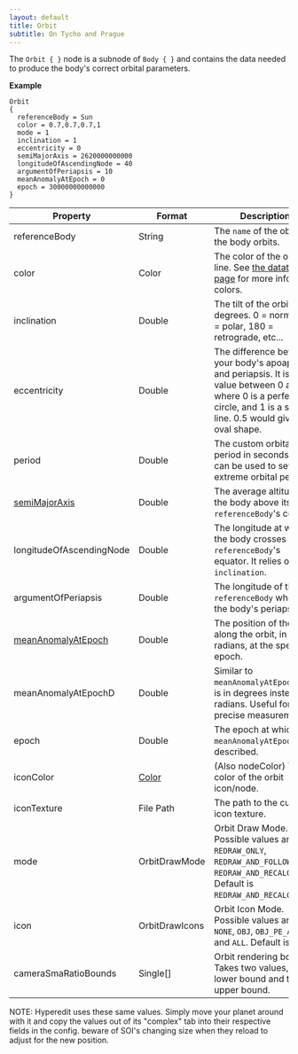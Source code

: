 ```yaml
---
layout: default
title: Orbit
subtitle: On Tycho and Prague
---
```


The `Orbit { }` node is a subnode of `Body { }` and contains the data needed to produce the body's correct orbital parameters.

**Example**
```
Orbit
{
  referenceBody = Sun
  color = 0.7,0.7,0.7,1
  mode = 1
  inclination = 1
  eccentricity = 0
  semiMajorAxis = 2620000000000
  longitudeOfAscendingNode = 40
  argumentOfPeriapsis = 10
  meanAnomalyAtEpoch = 0
  epoch = 30000000000000
}
```

|Property|Format|Description|
|--------|------|-----------|
|referenceBody|String|The `name` of the object the body orbits.|   
|color|Color|The color of the orbit line. See [the datatypes page](/main/datatypes.html) for more info on colors.| 
|inclination|Double|The tilt of the orbit in degrees. 0 = normal, 90 = polar, 180 = retrograde, etc...|
|eccentricity|Double|The difference between your body's apoapsis and periapsis. It is a value between 0 and 1, where 0 is a perfect circle, and 1 is a straight line. 0.5 would give an oval shape.|
|period|Double|The custom orbital period in seconds. This can be used to set extreme orbital periods.|
|[semiMajorAxis](https://en.wikipedia.org/wiki/Semi-major_and_semi-minor_axes)|Double|The average altitude of the body above its `referenceBody`'s center.|
|longitudeOfAscendingNode|Double|The longitude at where the body crosses the `referenceBody`'s equator. It relies on `inclination`.|
|argumentOfPeriapsis|Double|The longitude of the `referenceBody` where the body's periapsis is.|
|[meanAnomalyAtEpoch](https://en.wikipedia.org/wiki/Mean_anomaly)|Double|The position of the body along the orbit, in radians, at the specified epoch.|
|meanAnomalyAtEpochD|Double|Similar to `meanAnomalyAtEpoch`, but is in degrees instead of radians. Useful for more precise measurement.|
|epoch|Double|The epoch at which `meanAnomalyAtEpoch` is described.|
|iconColor|[Color](/main/datatypes.md)|(Also nodeColor) The color of the orbit icon/node.|
|iconTexture|File Path|The path to the custom icon texture.|
|mode|OrbitDrawMode|Orbit Draw Mode. Possible values are `OFF`, `REDRAW_ONLY`, `REDRAW_AND_FOLLOW`, and `REDRAW_AND_RECALCULATE`. Default is `REDRAW_AND_RECALCULATE`.|
|icon|OrbitDrawIcons|Orbit Icon Mode. Possible values are `NONE`, `OBJ`, `OBJ_PE_AP`, and `ALL`. Default is `ALL`.|
|cameraSmaRatioBounds|Single[]|Orbit rendering bounds. Takes two values, the lower bound and the upper bound.|

NOTE: Hyperedit uses these same values. Simply move your planet around with it and copy the values out of its "complex" tab into their respective fields in the config. beware of SOI's changing size when they reload to adjust for the new position.
